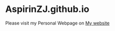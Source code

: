 # AspirinZJ.github.io
Please visit my Personal Webpage on [My website](https://aspirinzj.github.io/)
